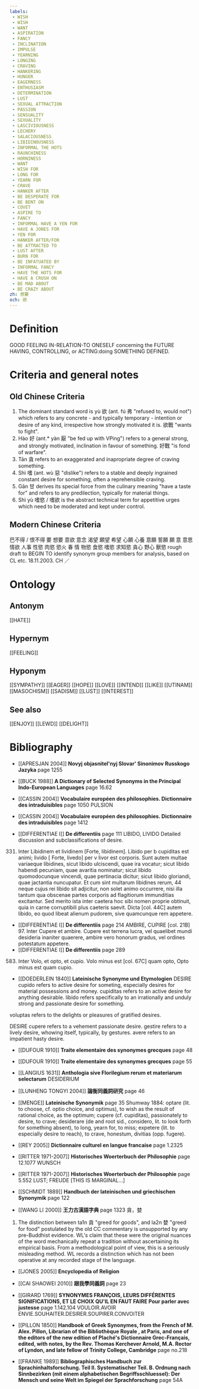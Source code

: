 ```yaml
---
labels: 
 - WISH
 - WISH
 - WANT
 - ASPIRATION
 - FANCY
 - INCLINATION
 - IMPULSE
 - YEARNING
 - LONGING
 - CRAVING
 - HANKERING
 - HUNGER
 - EAGERNESS
 - ENTHUSIASM
 - DETERMINATION
 - LUST
 - SEXUAL ATTRACTION
 - PASSION
 - SENSUALITY
 - SEXUALITY
 - LASCIVIOUSNESS
 - LECHERY
 - SALACIOUSNESS
 - LIBIDINOUSNESS
 - INFORMAL THE HOTS
 - RAUNCHINESS
 - HORNINESS
 - WANT
 - WISH FOR
 - LONG FOR
 - YEARN FOR
 - CRAVE
 - HANKER AFTER
 - BE DESPERATE FOR
 - BE BENT ON
 - COVET
 - ASPIRE TO
 - FANCY
 - INFORMAL HAVE A YEN FOR
 - HAVE A JONES FOR
 - YEN FOR
 - HANKER AFTER/FOR
 - BE ATTRACTED TO
 - LUST AFTER
 - BURN FOR
 - BE INFATUATED BY
 - INFORMAL FANCY
 - HAVE THE HOTS FOR
 - HAVE A CRUSH ON
 - BE MAD ABOUT
 - BE CRAZY ABOUT
zh: 想要
och: 欲
---
```


# Definition
GOOD FEELING IN-RELATION-TO ONESELF concerning the FUTURE HAVING, CONTROLLING, or ACTING:doing SOMETHING DEFINED.
# Criteria and general notes
## Old Chinese Criteria
1. The dominant standard word is yù 欲 (ant. fú 弗 "refused to, would not") which refers to any concrete - and typically temporary - intention or desire of any kind, irrespective how strongly motivated it is. 欲戰 "wants to fight".
2. Hào 好 (ant.* yàn 厭 "be fed up with VPing") refers to a general strong, and strongly motivated, inclination in favour of something. 好戰 "is fond of warfare".
3. Tān 貪 refers to an exaggerated and inapropriate degree of craving something.
4. Shì 嗜 (ant. wù 惡 "dislike") refers to a stable and deeply ingrained constant desire for something, often a reprehensible craving.
5. Gān 甘 derives its special force from the culinary meaning "have a taste for" and refers to any predilection, typically for material things.
6. Shì yù 嗜慾 / 嗜欲 is the abstract technical term for appetitive urges which need to be moderated and kept under control.
## Modern Chinese Criteria
巴不得 / 恨不得
要
想要
意欲
意念
渴望
願望
希望
心願
心養
意願
誓願
願
意
意思
情欲
人事
性慾
肉慾
慾火
春
情
物慾
食慾
嗜慾
求知慾
貪心
野心
獸慾
rough draft to BEGIN TO identify synonym group members for analysis, based on CL etc. 18.11.2003. CH ／
# Ontology

## Antonym
[[HATE]]
## Hypernym
[[FEELING]]
## Hyponym
[[SYMPATHY]]
[[EAGER]]
[[HOPE]]
[[LOVE]]
[[INTEND]]
[[LIKE]]
[[UTINAM]]
[[MASOCHISM]]
[[SADISM]]
[[LUST]]
[[INTEREST]]
## See also
[[ENJOY]]
[[LEWD]]
[[DELIGHT]]
# Bibliography
- [[APRESJAN 2004]]
**Novyj objasnitel'nyj Slovar' Sinonimov Russkogo Jazyka** page 1255

- [[BUCK 1988]]
**A Dictionary of Selected Synonyms in the Principal Indo-European Languages** page 16.62

- [[CASSIN 2004]]
**Vocabulaire européen des philosophies. Dictionnaire des intraduisibles** page 1050
PULSION
- [[CASSIN 2004]]
**Vocabulaire européen des philosophies. Dictionnaire des intraduisibles** page 1412

- [[DIFFERENTIAE I]]
**De differentiis** page 111
LIBIDO, LIVIDO
Detailed discussion and subclassifications of desire.
331. Inter Libidinem et lividinem [Forte, libidinem]. Libido per b cupiditas est animi; livido [ Forte, livedo] per v livor est corporis. Sunt autem multae variaeque libidines, sicut libido ulciscendi, quae ira vocatur; sicut libido habendi pecuniam, quae avaritia nominatur; sicut libido quomodocunque vincendi, quae pertinacia dicitur; sicut libido gloriandi, quae jactantia nuncupatur. Et cum sint multarum libidines rerum, 44 neque cujus rei libido sit adjicitur, non solet animo occurrere, nisi illa tantum qua obscenae partes corporis ad flagitiorum immunditias excitantur. Sed merito ista inter caetera hoc sibi nomen proprie obtinuit, quia in carne corruptibili plus caeteris saevit. Dicta [col. 44C] autem libido, eo quod libeat alienum pudorem, sive quamcunque rem appetere.
- [[DIFFERENTIAE I]]
**De differentiis** page 214
AMBIRE, CUPIRE
[col. 21B] 97. Inter Cupere et ambire. Cupere est terrena lucra, vel quaelibet mundi desideria inaniter quaerere, ambire vero honorum gradus, vel ordines potestatum appetere.
- [[DIFFERENTIAE I]]
**De differentiis** page 289
583. Inter Volo, et opto, et cupio. Volo minus est [col. 67C] quam opto, Opto minus est quam cupio.
- [[DOEDERLEIN 1840]]
**Lateinische Synonyme und Etymologien** 
DESIRE
cupido refers to active desire for someting, especially desires for material possessions and money.
cupiditas refers to an active desire for anything desirable.
libido refers specifically to an irrationally and unduly strong and passionate desire for something.

voluptas refers to the delights or pleasures of gratified desires.

DESIRE
cupere refers to a vehement passionate desire.
gestire refers to a lively desire, whowing itself, typically, by gestures.
avere refers to an impatient hasty desire.
- [[DUFOUR 1910]]
**Traite elementaire des synonymes grecques** page 48

- [[DUFOUR 1910]]
**Traite elementaire des synonymes grecques** page 55

- [[LANGIUS 1631]]
**Anthologia sive Florilegium rerum et materiarum selectarum** 
DESIDERIUM
- [[LUNHENG TONGYI 2004]]
**論衡同義詞研究** page 46

- [[MENGE]]
**Lateinische Synonymik** page 35
Shumway 1884:
optare (lit. to choose, cf. optio choice, and optimus),
to wish as the result of rational choice, as the
optimum;
cupere (cf. cupiditas), passionately to desire, to
crave;
desiderare (de and root sid., considero, lit. to look
forth for something absent), to long, yearn for,
to miss;
expetere (lit. to especially desire to reach), to crave,
honestum, divitias (opp. fugere).
- [[REY 2005]]
**Dictionnaire culturel en langue francaise** page 1.2325

- [[RITTER 1971-2007]]
**Historisches Woerterbuch der Philosophie** page 12.1077
WUNSCH
- [[RITTER 1971-2007]]
**Historisches Woerterbuch der Philosophie** page 5.552
LUST; FREUDE [THIS IS MARGINAL...]
- [[SCHMIDT 1889]]
**Handbuch der lateinischen und griechischen Synonymik** page 122

- [[WANG LI 2000]]
**王力古漢語字典** page 1323
貪，婪
1. The distinction between ta1n 貪 "greed for goods", and la2n 婪 "greed for food" postulated by the old CC commentary is unsupported by any pre-Buddhist evidence. WL's claim that these were the original nuances of the word mechanically repeat a tradition without ascertaining its empirical basis.  From a methodological point of view, this is a seriously misleading method. WL records a distinction which has not been operative at any recorded stage of the language.
- [[JONES 2005]]
**Encyclopedia of Religion** 

- [[CAI SHAOWEI 2010]]
**跟我學同義詞** page 23

- [[GIRARD 1769]]
**SYNONYMES FRANÇOIS, LEURS DIFFÉRENTES SIGNIFICATIONS, ET LE CHOIX QU'IL EN FAUT FAIRE Pour parler avec justesse** page 1.142.104
VOULOIR.AVOIR ENVIE.SOUHAITER.DESIRER.SOUPIRER.CONVOITER
- [[PILLON 1850]]
**Handbook of Greek Synonymes, from the French of M. Alex. Pillon, Librarian of the Bibliothèque Royale , at Paris, and one of the editors of the new edition of Plaché's Dictionnaire Grec-Français, edited, with notes, by the Rev. Thomas Kerchever Arnold, M.A. Rector of Lyndon, and late fellow of Trinity College, Cambridge** page no.218

- [[FRANKE 1989]]
**Bibliographisches Handbuch zur Sprachinhaltsforschung. Teil II. Systematischer Teil. B. Ordnung nach Sinnbezirken (mit einem alphabetischen Begriffsschluessel): Der Mensch und seine Welt im Spiegel der Sprachforschung** page 54A
